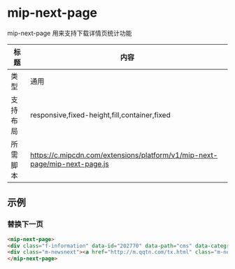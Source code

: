 # mip-next-page

mip-next-page 用来支持下载详情页统计功能

标题|内容
----|----
类型|通用
支持布局|responsive,fixed-height,fill,container,fixed
所需脚本|https://c.mipcdn.com/extensions/platform/v1/mip-next-page/mip-next-page.js
## 示例

### 替换下一页
```html
<mip-next-page>
<div class="f-information" data-id="202770" data-path="cms" data-categroyId="28" data-rootid="31" data-CommentTpye="0" data-Username="qcx" data-Type="1" data-DateTime="2017/9/19 8:31:00"></div>
<div class="m-newsnext"><a href="http://m.qqtn.com/tx.html" class="m-nexta" target="_blank">下一页</a></div>
</mip-next-page>
```


